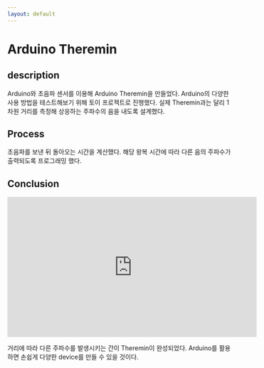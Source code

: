 ```yaml
---
layout: default
---
```


# Arduino Theremin

## description

Arduino와 초음파 센서를 이용해 Arduino Theremin을 만들었다. 
Arduino의 다양한 사용 방법을 테스트해보기 위해 토이 프로젝트로 진행했다. 
실제 Theremin과는 달리 1차원 거리를 측정해 상응하는 주파수의 음을 내도록 설계했다. 

## Process

초음파를 보낸 뒤 돌아오는 시간을 계산했다. 
해당 왕복 시간에 따라 다른 음의 주파수가 출력되도록 프로그래밍 했다. 

## Conclusion

<iframe width="560" height="315" src="https://www.youtube.com/embed/cbRFlvc7tzE" frameborder="0" allow="accelerometer; autoplay; encrypted-media; gyroscope; picture-in-picture" allowfullscreen></iframe>

거리에 따라 다른 주파수를 발생시키는 간이 Theremin이 완성되었다. 
Arduino를 활용하면 손쉽게 다양한 device를 만들 수 있을 것이다. 